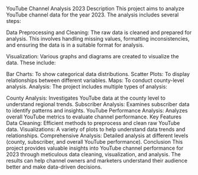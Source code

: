 YouTube Channel Analysis 2023
Description
This project aims to analyze YouTube channel data for the year 2023. The analysis includes several steps:

Data Preprocessing and Cleaning: The raw data is cleaned and prepared for analysis. This involves handling missing values, formatting inconsistencies, and ensuring the data is in a suitable format for analysis.

Visualization: Various graphs and diagrams are created to visualize the data. These include:

Bar Charts: To show categorical data distributions.
Scatter Plots: To display relationships between different variables.
Maps: To conduct county-level analysis.
Analysis: The project includes multiple types of analysis:

County Analysis: Investigates YouTube data at the county level to understand regional trends.
Subscriber Analysis: Examines subscriber data to identify patterns and insights.
YouTube Performance Analysis: Analyzes overall YouTube metrics to evaluate channel performance.
Key Features
Data Cleaning: Efficient methods to preprocess and clean raw YouTube data.
Visualizations: A variety of plots to help understand data trends and relationships.
Comprehensive Analysis: Detailed analysis at different levels (county, subscriber, and overall YouTube performance).
Conclusion
This project provides valuable insights into YouTube channel performance for 2023 through meticulous data cleaning, visualization, and analysis. The results can help channel owners and marketers understand their audience better and make data-driven decisions.

